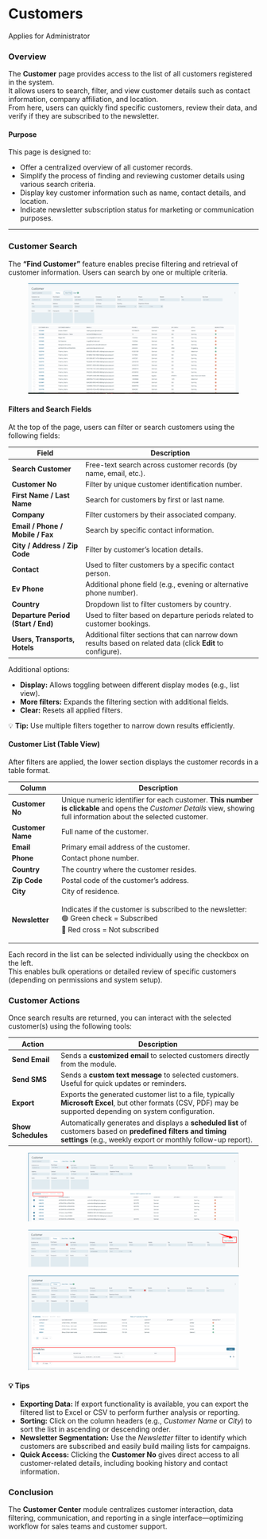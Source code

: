 # Customers

Applies for Administrator

### Overview

The **Customer** page provides access to the list of all customers registered in the system.\
It allows users to search, filter, and view customer details such as contact information, company affiliation, and location.\
From here, users can quickly find specific customers, review their data, and verify if they are subscribed to the newsletter.

#### **Purpose**

This page is designed to:

* Offer a centralized overview of all customer records.
* Simplify the process of finding and reviewing customer details using various search criteria.
* Display key customer information such as name, contact details, and location.
* Indicate newsletter subscription status for marketing or communication purposes.

***

### Customer Search

The **“Find Customer”** feature enables precise filtering and retrieval of customer information. Users can search by one or multiple criteria.

<figure><img src="../../.gitbook/assets/image (1) (1).png" alt=""><figcaption></figcaption></figure>

#### **Filters and Search Fields**

At the top of the page, users can filter or search customers using the following fields:

| **Field**                          | **Description**                                                                                              |
| ---------------------------------- | ------------------------------------------------------------------------------------------------------------ |
| **Search Customer**                | Free-text search across customer records (by name, email, etc.).                                             |
| **Customer No**                    | Filter by unique customer identification number.                                                             |
| **First Name / Last Name**         | Search for customers by first or last name.                                                                  |
| **Company**                        | Filter customers by their associated company.                                                                |
| **Email / Phone / Mobile / Fax**   | Search by specific contact information.                                                                      |
| **City / Address / Zip Code**      | Filter by customer’s location details.                                                                       |
| **Contact**                        | Used to filter customers by a specific contact person.                                                       |
| **Ev Phone**                       | Additional phone field (e.g., evening or alternative phone number).                                          |
| **Country**                        | Dropdown list to filter customers by country.                                                                |
| **Departure Period (Start / End)** | Used to filter based on departure periods related to customer bookings.                                      |
| **Users, Transports, Hotels**      | Additional filter sections that can narrow down results based on related data (click **Edit** to configure). |

Additional options:

* **Display:** Allows toggling between different display modes (e.g., list view).
* **More filters:** Expands the filtering section with additional fields.
* **Clear:** Resets all applied filters.

💡 **Tip:** Use multiple filters together to narrow down results efficiently.

#### **Customer List (Table View)**

After filters are applied, the lower section displays the customer records in a table format.

| **Column**        | **Description**                                                                                                                                                        |
| ----------------- | ---------------------------------------------------------------------------------------------------------------------------------------------------------------------- |
| **Customer No**   | Unique numeric identifier for each customer. **This number is clickable** and opens the _Customer Details_ view, showing full information about the selected customer. |
| **Customer Name** | Full name of the customer.                                                                                                                                             |
| **Email**         | Primary email address of the customer.                                                                                                                                 |
| **Phone**         | Contact phone number.                                                                                                                                                  |
| **Country**       | The country where the customer resides.                                                                                                                                |
| **Zip Code**      | Postal code of the customer’s address.                                                                                                                                 |
| **City**          | City of residence.                                                                                                                                                     |
| **Newsletter**    | <p>Indicates if the customer is subscribed to the newsletter:<br>🟢 Green check = Subscribed<br>🔴 Red cross = Not subscribed</p>                                      |

Each record in the list can be selected individually using the checkbox on the left.\
This enables bulk operations or detailed review of specific customers (depending on permissions and system setup).

### Customer Actions

Once search results are returned, you can interact with the selected customer(s) using the following tools:

| Action             | Description                                                                                                                                                                   |
| ------------------ | ----------------------------------------------------------------------------------------------------------------------------------------------------------------------------- |
| **Send Email**     | Sends a **customized email** to selected customers directly from the module.                                                                                                  |
| **Send SMS**       | Sends a **custom text message** to selected customers. Useful for quick updates or reminders.                                                                                 |
| **Export**         | Exports the generated customer list to a file, typically **Microsoft Excel**, but other formats (CSV, PDF) may be supported depending on system configuration.                |
| **Show Schedules** | Automatically generates and displays a **scheduled list** of customers based on **predefined filters and timing settings** (e.g., weekly export or monthly follow-up report). |

<figure><img src="../../.gitbook/assets/2470fd6d-6824-48f2-a602-c842aa595538.webp" alt=""><figcaption></figcaption></figure>

<figure><img src="../../.gitbook/assets/b7376cb3-642c-4cf1-9bfc-a3049420504c.webp" alt=""><figcaption></figcaption></figure>

<figure><img src="../../.gitbook/assets/c0b00615-8a2b-4b45-9461-da8d7f6ba29b.webp" alt=""><figcaption></figcaption></figure>

#### 💡 **Tips**

* **Exporting Data:** If export functionality is available, you can export the filtered list to Excel or CSV to perform further analysis or reporting.
* **Sorting:** Click on the column headers (e.g., _Customer Name_ or _City_) to sort the list in ascending or descending order.
* **Newsletter Segmentation:** Use the _Newsletter_ filter to identify which customers are subscribed and easily build mailing lists for campaigns.
* **Quick Access:** Clicking the **Customer No** gives direct access to all customer-related details, including booking history and contact information.

### Conclusion

The **Customer Center** module centralizes customer interaction, data filtering, communication, and reporting in a single interface—optimizing workflow for sales teams and customer support.
